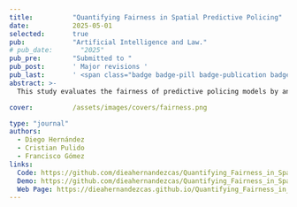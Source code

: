 ```yaml
---
title:          "Quantifying Fairness in Spatial Predictive Policing"
date:           2025-05-01
selected:       true
pub:            "Artificial Intelligence and Law."
# pub_date:       "2025"
pub_pre:        "Submitted to "
pub_post:       ' Major revisions '
pub_last:       ' <span class="badge badge-pill badge-publication badge-success">Spotlight</span>'
abstract: >-
  This study evaluates the fairness of predictive policing models by analyzing how benefits are distributed across populations in different areas. Results reveal that while predictions may be statistically fair, their use in patrol allocation can produce significant disparities, with up to 45% difference between groups.

cover:          /assets/images/covers/fairness.png  

type: "journal"
authors:
  - Diego Hernández
  - Cristian Pulido
  - Francisco Gómez
links:
  Code: https://github.com/dieahernandezcas/Quantifying_Fairness_in_Spatial_Predictive_Policing_Repository
  Demo: https://github.com/dieahernandezcas/Quantifying_Fairness_in_Spatial_Predictive_Policing_Repository/tree/main/Examples
  Web Page: https://dieahernandezcas.github.io/Quantifying_Fairness_in_Spatial_Predictive_Policing_Repository/
---
```

